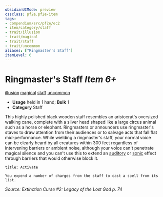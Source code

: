 ```yaml
---
obsidianUIMode: preview
cssclass: pf2e,pf2e-item
tags:
- compendium/src/pf2e/ec2
- item/category/staff
- trait/illusion
- trait/magical
- trait/staff
- trait/uncommon
aliases: ["Ringmaster's Staff"]
itemLevel: 6
---
```

# Ringmaster's Staff *Item 6+*  
[illusion](../../../rules/traits/illusion.md)  [magical](../../../rules/traits/magical.md)  [staff](../../../rules/traits/staff.md)  [uncommon](../../../rules/traits/uncommon.md)  

- **Usage** held in 1 hand; **Bulk** 1
- **Category** Staff

This highly polished black wooden staff resembles an aristocrat's oversized walking cane, complete with a silver head shaped like a large circus animal such as a horse or elephant. Ringmasters or announcers use ringmaster's staves to draw attention from their audiences or to salvage acts that fall flat mid-performance. While wielding a ringmaster's staff, your normal voice can be clearly heard by all creatures within 300 feet regardless of intervening barriers or ambient noise, although your voice can't penetrate magical silence and you can't use this to extend an [auditory](../../../rules/traits/auditory.md) or [sonic](../../../rules/traits/sonic.md) effect through barriers that would otherwise block it.

```ad-embed-ability
title: Activate

You expend a number of charges from the staff to cast a spell from its list.
```

*Source: Extinction Curse #2: Legacy of the Lost God p. 74*